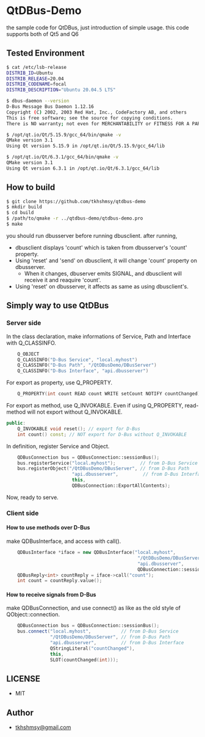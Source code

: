 # QtDBus-Demo

the sample code for QtDBus, just introduction of simple usage.
this code supports both of Qt5 and Q6

## Tested Environment
```bash
$ cat /etc/lsb-release 
DISTRIB_ID=Ubuntu
DISTRIB_RELEASE=20.04
DISTRIB_CODENAME=focal
DISTRIB_DESCRIPTION="Ubuntu 20.04.5 LTS"

$ dbus-daemon --version
D-Bus Message Bus Daemon 1.12.16
Copyright (C) 2002, 2003 Red Hat, Inc., CodeFactory AB, and others
This is free software; see the source for copying conditions.
There is NO warranty; not even for MERCHANTABILITY or FITNESS FOR A PARTICULAR PURPOSE.
```

```bash
$ /opt/qt.io/Qt/5.15.9/gcc_64/bin/qmake -v
QMake version 3.1
Using Qt version 5.15.9 in /opt/qt.io/Qt/5.15.9/gcc_64/lib

$ /opt/qt.io/Qt/6.3.1/gcc_64/bin/qmake -v
QMake version 3.1
Using Qt version 6.3.1 in /opt/qt.io/Qt/6.3.1/gcc_64/lib
```

## How to build
```bash
$ git clone https://github.com/tkhshmsy/qtdbus-demo
$ mkdir build
$ cd build
$ /path/to/qmake -r ../qtdbus-demo/qtdbus-demo.pro
$ make
```

you should run dbusserver before running dbusclient.
after running,
* dbusclient displays 'count' which is taken from dbusserver's 'count' property.
* Using 'reset' and 'send' on dbusclient, it will change 'count' property on dbusserver.
  * When it changes, dbuserver emits SIGNAL, and dbusclient will receive it and reaquire 'count'.
* Using 'reset' on dbusserver, it affects as same as using dbusclient's.

## Simply way to use QtDBus
### Server side
In the class declaration,
make informations of Service, Path and Interface with Q_CLASSINFO.
```cpp
    Q_OBJECT
    Q_CLASSINFO("D-Bus Service", "local.myhost")
    Q_CLASSINFO("D-Bus Path", "/QtDBusDemo/DBusServer")
    Q_CLASSINFO("D-Bus Interface", "api.dbusserver")
```
For export as property, use Q_PROPERTY.
```cpp
    Q_PROPERTY(int count READ count WRITE setCount NOTIFY countChanged)
```
For export as method, use Q_INVOKABLE.
Even if using Q_PROPERTY, read-method will not export without Q_INVOKABLE.
```cpp
public:
    Q_INVOKABLE void reset(); // export for D-Bus
    int count() const; // NOT export for D-Bus without Q_INVOKABLE
```

In definition, register Service and Object.
```cpp
    QDBusConnection bus = QDBusConnection::sessionBus();
    bus.registerService("local.myhost");         // from D-Bus Service
    bus.registerObject("/QtDBusDemo/DBusServer", // from D-Bus Path
                        "api.dbusserver",         // from D-Bus Interface
                        this,
                        QDBusConnection::ExportAllContents);
```

Now, ready to serve.

### Client side

#### How to use methods over D-Bus
make QDBusInterface, and access with call().
```cpp
    QDBusInterface *iface = new QDBusInterface("local.myhost",           // from D-Bus Service
                                                "/QtDBusDemo/DBusServer", // from D-Bus Path
                                                "api.dbusserver",         // from D-Bus Interface
                                                QDBusConnection::sessionBus());
    QDBusReply<int> countReply = iface->call("count");
    int count = countReply.value();
```

#### How to receive signals from D-Bus
make QDBusConnection, and use connect() as like as the old style of QObject::connection.
```cpp
    QDBusConnection bus = QDBusConnection::sessionBus();
    bus.connect("local.myhost",           // from D-Bus Service
                "/QtDBusDemo/DBusServer", // from D-Bus Path
                "api.dbusserver",         // from D-Bus Interface
                QStringLiteral("countChanged"),
                this,
                SLOT(countChanged(int)));    
```

## LICENSE
* MIT

## Author
* tkhshmsy@gmail.com

